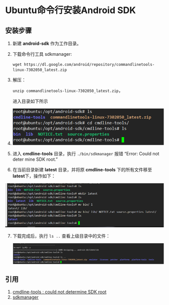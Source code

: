 # Ubuntu命令行安装Android SDK

## 安装步骤

1. 新建 **android-sdk** 作为工作目录。

2. 下载命令行工具 sdkmanager:

   `wget https://dl.google.com/android/repository/commandlinetools-linux-7302050_latest.zip`

3. 解压：

   `unzip commandlinetools-linux-7302050_latest.zip`，

   进入目录如下所示

4. ![image-20230620102354072](Ubuntu命令行安装Android-SDK.assets/image-20230620102354072.png)

5. 进入 **cmdline-tools** 目录，执行 `./bin/sdkmanager` 报错 “Error: Could not deter mine SDK root.”

6. 在当前目录新建 **latest** 目录，并将原 **cmdline-tools** 下的所有文件移至 **latest**下，操作如下：

![image-20230620102343996](Ubuntu命令行安装Android-SDK.assets/image-20230620102343996.png)

7. 下载完成后，执行 `ls ..` 查看上级目录中的文件：

   

   ![image-20230620102425568](Ubuntu命令行安装Android-SDK.assets/image-20230620102425568.png)

## 引用

1. [cmdline-tools : could not determine SDK root](https://stackoverflow.com/questions/65262340/cmdline-tools-could-not-determine-sdk-root)
2. [sdkmanager](https://developer.android.com/studio/command-line/sdkmanager#list_installed_and_available_packages)